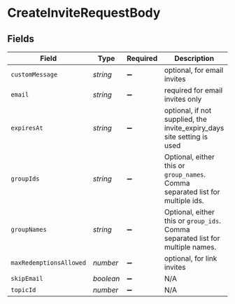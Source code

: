 # CreateInviteRequestBody


## Fields

| Field                                                                          | Type                                                                           | Required                                                                       | Description                                                                    | Example                                                                        |
| ------------------------------------------------------------------------------ | ------------------------------------------------------------------------------ | ------------------------------------------------------------------------------ | ------------------------------------------------------------------------------ | ------------------------------------------------------------------------------ |
| `customMessage`                                                                | *string*                                                                       | :heavy_minus_sign:                                                             | optional, for email invites                                                    |                                                                                |
| `email`                                                                        | *string*                                                                       | :heavy_minus_sign:                                                             | required for email invites only                                                | not-a-user-yet@example.com                                                     |
| `expiresAt`                                                                    | *string*                                                                       | :heavy_minus_sign:                                                             | optional, if not supplied, the invite_expiry_days site setting is used         |                                                                                |
| `groupIds`                                                                     | *string*                                                                       | :heavy_minus_sign:                                                             | Optional, either this or `group_names`. Comma separated list for multiple ids. | 42,43                                                                          |
| `groupNames`                                                                   | *string*                                                                       | :heavy_minus_sign:                                                             | Optional, either this or `group_ids`. Comma separated list for multiple names. | foo,bar                                                                        |
| `maxRedemptionsAllowed`                                                        | *number*                                                                       | :heavy_minus_sign:                                                             | optional, for link invites                                                     | 5                                                                              |
| `skipEmail`                                                                    | *boolean*                                                                      | :heavy_minus_sign:                                                             | N/A                                                                            |                                                                                |
| `topicId`                                                                      | *number*                                                                       | :heavy_minus_sign:                                                             | N/A                                                                            |                                                                                |